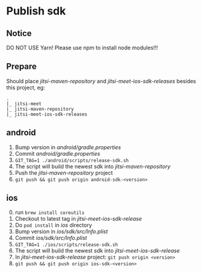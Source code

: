 # Publish sdk

## Notice
DO NOT USE Yarn! Please use npm to install node modules!!!

## Prepare
Should place _jitsi-maven-repository_ and _jitsi-meet-ios-sdk-releases_ besides this project, eg:
```
.
|_ jitsi-meet
|_ jitsi-maven-repository
|_ jitsi-meet-ios-sdk-releases
```

## android
1. Bump version in _android/gradle.properties_
2. Commit _android/gradle.properties_
3. `GIT_TAG=1 ./android/scripts/release-sdk.sh`
4. The script will build the newest sdk into _jitsi-maven-repository_
5. Push the _jitsi-maven-repository_ project
6. `git push && git push origin android-sdk-<version>`

## ios
0. run `brew install coreutils`
1. Checkout to latest tag in _jitsi-meet-ios-sdk-release_
2. Do `pod install` in _ios_ directory
3. Bump version in _ios/sdk/src/Info.plist_
4. Commit _ios/sdk/src/Info.plist_
5. `GIT_TAG=1 ./ios/scripts/release-sdk.sh`
6. The script will build the newest sdk into _jitsi-meet-ios-sdk-release_
7. In _jitsi-meet-ios-sdk-release_ project: `git push origin <version>`
8. `git push && git push origin ios-sdk-<version>`
